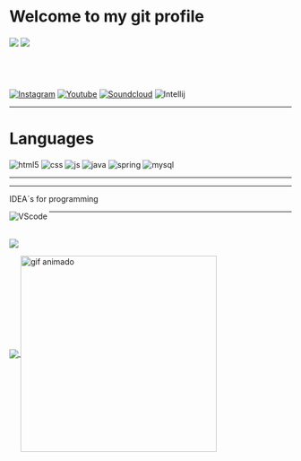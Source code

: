 # Welcome to my git profile

<div style="display: inline-block">
  <img align="center" src="https://github-readme-stats.vercel.app/api?username=GustavoHeimburg&show_icons=true&theme=onedark" />
  <img align="center" src="https://github-readme-stats.vercel.app/api/top-langs/?username=GustavoHeimburg&theme=onedark&hide_border=true" />

<br><br>

</div>

[![Instagram](https://img.shields.io/badge/Instagram-E4405F?style=for-the-badge&logo=instagram&logoColor=white)](https://instagram.com/Guste.heimp)
[![Youtube](	https://img.shields.io/badge/YouTube_Gaming-FF0000?style=for-the-badge&logo=youtube-gaming&logoColor=white)](https://www.youtube.com/channel/UC_PXfmAnpPU1jAI4pQkvNog)
[![Soundcloud](https://img.shields.io/badge/SoundCloud-FF3300?style=for-the-badge&logo=soundcloud&logoColor=white)](https://soundcloud.com/gustavo-heimburg-pereira)
![Intellij](https://img.shields.io/badge/IntelliJ_IDEA-000000.svg?style=for-the-badge&logo=intellij-idea&logoColor=white)

***

# Languages
<div style="display: inline_block">
  <img align="center" alt="html5" src="https://img.shields.io/badge/HTML5-E34F26?style=for-the-badge&logo=html5&logoColor=white" />
  <img align="center" alt="css" src="https://img.shields.io/badge/CSS3-1572B6?style=for-the-badge&logo=css3&logoColor=white" />
  <img align="center" alt="js" src="https://img.shields.io/badge/JavaScript-F7DF1E?style=for-the-badge&logo=javascript&logoColor=black" />
  <img align="center" alt="java" src="https://img.shields.io/badge/Java-ED8B00?style=for-the-badge&logo=openjdk&logoColor=white" />
  <img align="center" alt="spring" src="https://img.shields.io/badge/Spring-6DB33F?style=for-the-badge&logo=spring&logoColor=white" />
  <img align="center" alt="mysql" src="https://img.shields.io/badge/MySQL-00000F?style=for-the-badge&logo=mysql&logoColor=white" />
</div>

***

***

IDEA´s for programming
<div  
<img align="center" alt="Intellij" src="https://img.shields.io/badge/IntelliJ_IDEA-000000.svg?style=for-the-badge&logo=intellij-idea&logoColor=white" />
<img align="left" alt="VScode" src="https://img.shields.io/badge/Visual_Studio_Code-0078D4?style=for-the-badge&logo=visual%20studio%20code&logoColor=white" />
  
  </div>

***

<p align="left">
  <br><br>
  <a href="https://github.com/GustavoHeimburg"><img src="http://github-readme-streak-stats.herokuapp.com?user=GustavoHeimburg&theme=onedark&hide_border=true&date_format=j%20M%5B%20Y%5D"></a>
</p>

<a href="https://github.com/GustavoHeimburg/Website">
  <img align="center" src="https://github-readme-stats.vercel.app/api/pin/?username=gustavoHeimburg&repo=Website&theme=onedark" />
</a>
  <img align="center" src="https://github.com/Anmol-Baranwal/Cool-GIFs-For-GitHub/assets/74038190/de30015f-dc5f-4ecf-a49b-ccd2b89776e4" width="350" align="right" alt="gif animado"></a>

</div>
<br><br>
